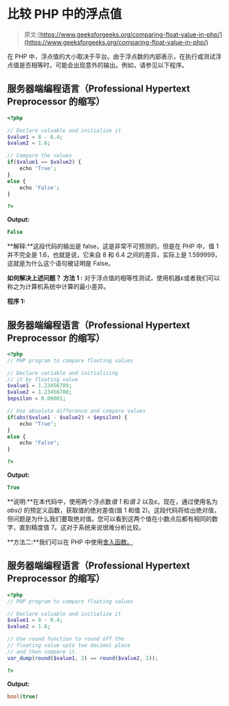 # 比较 PHP 中的浮点值

> 原文:[https://www.geeksforgeeks.org/comparing-float-value-in-php/](https://www.geeksforgeeks.org/comparing-float-value-in-php/)

在 PHP 中，浮点值的大小取决于平台。由于浮点数的内部表示，在执行或测试浮点值是否相等时，可能会出现意外的输出。例如，请参见以下程序。

## 服务器端编程语言（Professional Hypertext Preprocessor 的缩写）

```php
<?php

// Declare valuable and initialize it
$value1 = 8 - 6.4;
$value2 = 1.6;

// Compare the values
if($value1 == $value2) {
    echo 'True';
}
else {
    echo 'False';
}

?>
```

**Output:** 

```php
False
```

**解释:**这段代码的输出是 false，这是非常不可预测的，但是在 PHP 中，值 1 并不完全是 1.6，也就是说，它来自 8 和 6.4 之间的差异，实际上是 1.599999，这就是为什么这个语句被证明是 False。

**如何解决上述问题？**
**方法 1 :** 对于浮点值的相等性测试，使用机器ε或者我们可以称之为计算机系统中计算的最小差异。

**程序 1:**

## 服务器端编程语言（Professional Hypertext Preprocessor 的缩写）

```php
<?php
// PHP program to compare floating values

// Declare variable and initializing
// it by floating value
$value1 = 1.23456789;
$value2 = 1.23456780;
$epsilon = 0.00001;

// Use absolute difference and compare values
if(abs($value1 - $value2) < $epsilon) {
    echo "True";
}
else {
    echo "False";
}

?>
```

**Output:** 

```php
True
```

**说明:**在本代码中，使用两个浮点数*值 1* 和*值 2* 以及*ε*。现在，通过使用名为 *abs()* 的预定义函数，获取值的绝对差值(值 1 和值 2)。这段代码将给出绝对值，但问题是为什么我们要取绝对值。您可以看到这两个值在小数点后都有相同的数字，直到精度值 7。这对于系统来说很难分析比较。

**方法二:**我们可以在 PHP 中使用[舍入函数。](https://www.geeksforgeeks.org/php-round-function/)

## 服务器端编程语言（Professional Hypertext Preprocessor 的缩写）

```php
<?php
// PHP program to compare floating values

// Declare valuable and initialize it
$value1 = 8 - 6.4;
$value2 = 1.6;

// Use round function to round off the
// floating value upto two decimal place
// and then compare it.
var_dump(round($value1, 2) == round($value2, 2));

?>
```

**Output:** 

```php
bool(true)
```